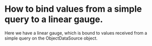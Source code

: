 # How to bind values from a simple query to a linear gauge.


<p>Here we have a linear gauge, which is bound to values received from a simple query on the ObjectDataSource object.</p>

<br/>


